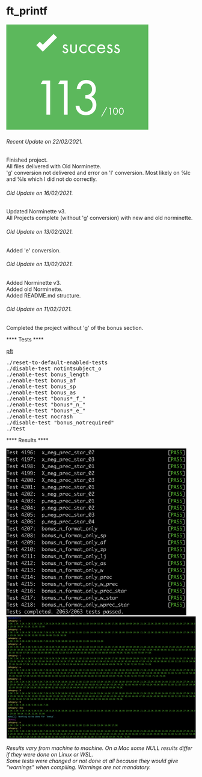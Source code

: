 # ft_printf

![GitHub Logo](/extras/images/Success.png)

###### <i>Recent Update on 22/02/2021.</i>
Finished project.\
All files delivered with Old Norminette.\
'g' conversion not delivered and error on 'l' conversion. Most likely on %lc and %ls which I did not do correctly.

###### <i>Old Update on 16/02/2021.</i>
Updated Norminette v3.\
All Projects complete (without 'g' conversion) with new and old norminette.

###### <i>Old Update on 13/02/2021.</i>
Added 'e' conversion.

###### <i>Old Update on 13/02/2021.</i>
Added Norminette v3.\
Added old Norminette.\
Added README.md structure.

###### <i>Old Update on 11/02/2021.</i>
Completed the project without 'g' of the bonus section.


**** Tests ****

[pft](https://github.com/gavinfielder/pft)

<pre>
./reset-to-default-enabled-tests
./disable-test notintsubject_o
./enable-test bonus_length
./enable-test bonus_af
./enable-test bonus_sp
./enable-test bonus_as
./enable-test "bonus*_f_"
./enable-test "bonus*_n_"
./enable-test "bonus*_e_"
./enable-test nocrash
./disable-test "bonus_notrequired"
./test
</pre>

**** Results ****

![GitHub Logo](/extras/images/gavinfielder_pft.png)
![GitHub Logo](/extras/images/tripoulli.png)

<i>Results vary from machine to machine. On a Mac some NULL results differ if they were done on Linux or WSL.</i>\
<i>Some tests were changed or not done at all because they would give "warnings" when compiling. Warnings are not mandatory.</i>
